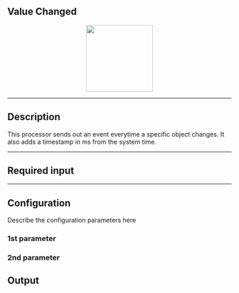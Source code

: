 ## Value Changed

<p align="center"> 
    <img src="icon.png" width="150px;" class="pe-image-documentation"/>
</p>

***

## Description

This processor sends out an event everytime a specific object changes. It also adds a timestamp in ms from the system time.

***

## Required input


***

## Configuration

Describe the configuration parameters here

### 1st parameter


### 2nd parameter

## Output